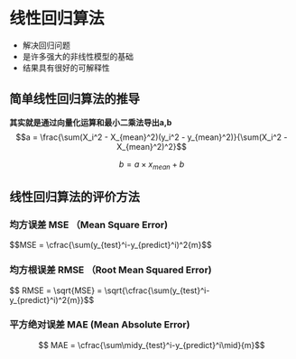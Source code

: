 # 线性回归算法 
- 解决回归问题
- 是许多强大的非线性模型的基础
- 结果具有很好的可解释性

## 简单线性回归算法的推导
**其实就是通过向量化运算和最小二乘法导出a,b**
$$a = \frac{\sum(X_i^2 - X_{mean}^2)(y_i^2 - y_{mean}^2)}{\sum(X_i^2 - X_{mean}^2)^2}$$

$$b = a \times x_{mean} + b$$

## 线性回归算法的评价方法
### 均方误差 MSE （Mean Square Error)
$$MSE = \cfrac{\sum(y_{test}^i-y_{predict}^i)^2{m}$$

### 均方根误差 RMSE （Root Mean Squared Error)
$$ RMSE = \sqrt{MSE} = \sqrt{\cfrac{\sum(y_{test}^i-y_{predict}^i)^2{m}}$$

### 平方绝对误差 MAE (Mean Absolute Error)
$$ MAE = \cfrac{\sum\midy_{test}^i-y_{predict}^i\mid}{m}$$
